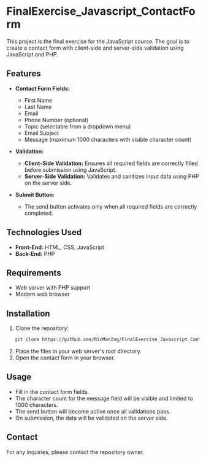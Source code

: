 # FinalExercise_Javascript_ContactForm

This project is the final exercise for the JavaScript course. The goal is to create a contact form with client-side and server-side validation using JavaScript and PHP.

## Features

- **Contact Form Fields:**
  - First Name
  - Last Name
  - Email
  - Phone Number (optional)
  - Topic (selectable from a dropdown menu)
  - Email Subject
  - Message (maximum 1000 characters with visible character count)

- **Validation:**
  - **Client-Side Validation:** Ensures all required fields are correctly filled before submission using JavaScript.
  - **Server-Side Validation:** Validates and sanitizes input data using PHP on the server side.

- **Submit Button:**
  - The send button activates only when all required fields are correctly completed.

## Technologies Used

- **Front-End:** HTML, CSS, JavaScript
- **Back-End:** PHP

## Requirements

- Web server with PHP support
- Modern web browser

## Installation

1. Clone the repository:
```bash
   git clone https://github.com/RicManIng/FinalExercise_Javascript_ContactForm.git
```
2. Place the files in your web server's root directory.
3. Open the contact form in your browser.

## Usage

- Fill in the contact form fields.
- The character count for the message field will be visible and limited to 1000 characters.
- The send button will become active once all validations pass.
- On submission, the data will be validated on the server side.

## Contact

For any inquiries, please contact the repository owner. 